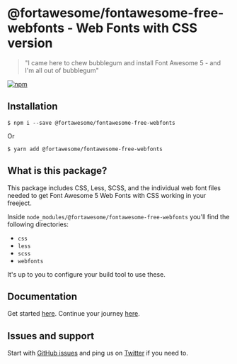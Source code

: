 # @fortawesome/fontawesome-free-webfonts - Web Fonts with CSS version

> "I came here to chew bubblegum and install Font Awesome 5 - and I'm all out of bubblegum"

[![npm](https://img.shields.io/npm/v/@fortawesome/fontawesome-free-webfonts.svg?style=flat-square)](https://www.npmjs.com/package/@fortawesome/fontawesome-free-webfonts)

## Installation

```
$ npm i --save @fortawesome/fontawesome-free-webfonts
```

Or

```
$ yarn add @fortawesome/fontawesome-free-webfonts
```

## What is this package?

This package includes CSS, Less, SCSS, and the individual web font files needed to get Font Awesome 5 Web Fonts with CSS working in your freeject.

Inside `node_modules/@fortawesome/fontawesome-free-webfonts` you'll find the following directories:

* `css`
* `less`
* `scss`
* `webfonts`

It's up to you to configure your build tool to use these.

## Documentation

Get started [here](https://fontawesome.com/get-started/web-fonts-with-css). Continue your journey [here](https://fontawesome.com/how-to-use/web-fonts-with-css).

## Issues and support

Start with [GitHub issues](https://github.com/FortAwesome/Font-Awesome/issues) and ping us on [Twitter](https://twitter.com/fontawesome) if you need to.
